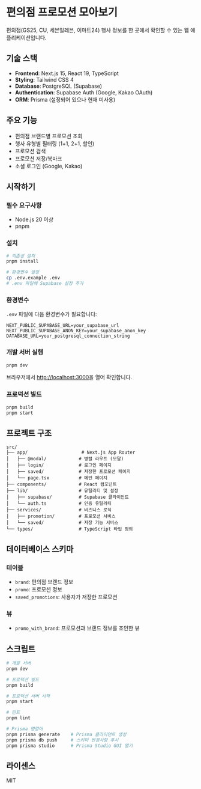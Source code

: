 # 편의점 프로모션 모아보기

편의점(GS25, CU, 세븐일레븐, 이마트24) 행사 정보를 한 곳에서 확인할 수 있는 웹 애플리케이션입니다.

## 기술 스택

- **Frontend**: Next.js 15, React 19, TypeScript
- **Styling**: Tailwind CSS 4
- **Database**: PostgreSQL (Supabase)
- **Authentication**: Supabase Auth (Google, Kakao OAuth)
- **ORM**: Prisma (설정되어 있으나 현재 미사용)

## 주요 기능

- 편의점 브랜드별 프로모션 조회
- 행사 유형별 필터링 (1+1, 2+1, 할인)
- 프로모션 검색
- 프로모션 저장/북마크
- 소셜 로그인 (Google, Kakao)

## 시작하기

### 필수 요구사항

- Node.js 20 이상
- pnpm

### 설치

```bash
# 의존성 설치
pnpm install

# 환경변수 설정
cp .env.example .env
# .env 파일에 Supabase 설정 추가
```

### 환경변수

`.env` 파일에 다음 환경변수가 필요합니다:

```env
NEXT_PUBLIC_SUPABASE_URL=your_supabase_url
NEXT_PUBLIC_SUPABASE_ANON_KEY=your_supabase_anon_key
DATABASE_URL=your_postgresql_connection_string
```

### 개발 서버 실행

```bash
pnpm dev
```

브라우저에서 [http://localhost:3000](http://localhost:3000)을 열어 확인합니다.

### 프로덕션 빌드

```bash
pnpm build
pnpm start
```

## 프로젝트 구조

```
src/
├── app/                    # Next.js App Router
│   ├── @modal/            # 병렬 라우트 (모달)
│   ├── login/             # 로그인 페이지
│   ├── saved/             # 저장한 프로모션 페이지
│   └── page.tsx           # 메인 페이지
├── components/            # React 컴포넌트
├── lib/                   # 유틸리티 및 설정
│   ├── supabase/          # Supabase 클라이언트
│   └── auth.ts            # 인증 유틸리티
├── services/              # 비즈니스 로직
│   ├── promotion/         # 프로모션 서비스
│   └── saved/             # 저장 기능 서비스
└── types/                 # TypeScript 타입 정의
```

## 데이터베이스 스키마

### 테이블

- `brand`: 편의점 브랜드 정보
- `promo`: 프로모션 정보
- `saved_promotions`: 사용자가 저장한 프로모션

### 뷰

- `promo_with_brand`: 프로모션과 브랜드 정보를 조인한 뷰

## 스크립트

```bash
# 개발 서버
pnpm dev

# 프로덕션 빌드
pnpm build

# 프로덕션 서버 시작
pnpm start

# 린트
pnpm lint

# Prisma 명령어
pnpm prisma generate    # Prisma 클라이언트 생성
pnpm prisma db push     # 스키마 변경사항 푸시
pnpm prisma studio      # Prisma Studio GUI 열기
```

## 라이센스

MIT
